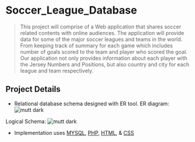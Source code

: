 # Soccer_League_Database
> This project will comprise of a Web application that shares soccer related contents with online audiences. The application will provide data for some of the major soccer leagues and teams in the world. From keeping track of summary for each game which includes number of goals scored to the team and player who scored the goal. Our application not only provides information about each player with the Jersey Numbers and Positions, but also country and city for each league and team respectively. 


## Project Details
* Relational database schema designed with ER tool. 
ER diagram:
![mutt dark](https://github.com/drewfidizzle/Soccer-League-Database/blob/master/screenshots/ER_diagram.png)

Logical Schema: 
![mutt dark](https://github.com/drewfidizzle/Soccer-League-Database/blob/master/screenshots/Logical_Schema.png)

* Implementation uses [MYSQL](https://www.mysql.com/), [PHP](http://php.net), [HTML](https://developer.mozilla.org/en-US/docs/Web/HTML), & [CSS](https://developer.mozilla.org/en-US/docs/Web/CSS)




